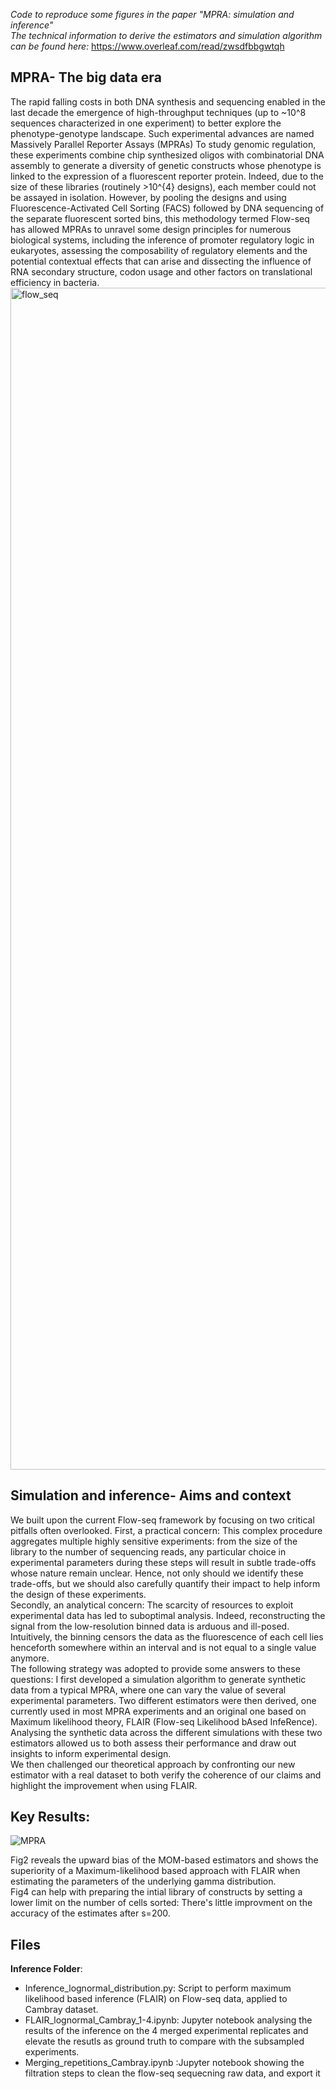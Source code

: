 _Code to reproduce some figures in the paper "MPRA: simulation and inference"_ <br />
_The technical information to derive the estimators and simulation algorithm can be found here:_ https://www.overleaf.com/read/zwsdfbbgwtqh

## MPRA- The big data era
The rapid falling costs in both DNA synthesis and sequencing enabled in the last decade the emergence of high-throughput techniques (up to ~10^8 sequences characterized in one experiment) to better explore the phenotype-genotype landscape. Such experimental advances are named Massively Parallel Reporter Assays (MPRAs)
To study genomic regulation, these experiments combine chip synthesized oligos with combinatorial DNA assembly to generate a diversity of genetic constructs whose phenotype is linked to the expression of a fluorescent reporter protein. Indeed, due to the size of these libraries (routinely >10^{4} designs), each member could not be assayed in isolation. However, by pooling the designs and using Fluorescence-Activated Cell Sorting (FACS) followed by DNA sequencing of the separate fluorescent sorted bins, this methodology termed Flow-seq has allowed MPRAs to unravel some design principles for numerous biological systems, including the inference of promoter regulatory logic in eukaryotes, assessing the composability of regulatory elements and the potential contextual effects that can arise and dissecting the influence of RNA secondary structure, codon usage and other factors on translational efficiency in bacteria. 
<img width="1891" alt="flow_seq" src="https://user-images.githubusercontent.com/66125433/95480252-9c257b80-0983-11eb-8d23-5ffe0ee5d128.png">

## Simulation and inference- Aims and context
We built upon the current Flow-seq framework  by focusing on two critical pitfalls often overlooked. First, a practical concern: This complex procedure aggregates multiple highly sensitive experiments: from the size of the library to the number of sequencing reads, any particular choice in experimental parameters during these steps will result in subtle trade-offs whose nature remain unclear. Hence, not only should we identify these trade-offs, but we should also carefully quantify their impact to help inform the design of these experiments.<br />
Secondly, an analytical concern: The scarcity of resources to exploit experimental data has led to suboptimal analysis.  Indeed, reconstructing the signal from the low-resolution binned data is arduous and ill-posed. Intuitively, the binning censors the data as the fluorescence of each cell lies henceforth somewhere within an interval and is not equal to a single value anymore.<br />
The following strategy was adopted to provide some answers to these questions: I first developed a simulation algorithm to generate synthetic data from a typical MPRA, where one can vary the value of several experimental parameters. Two different estimators were then derived, one currently used in most MPRA experiments and an original one  based on Maximum likelihood theory, FLAIR (Flow-seq Likelihood bAsed InfeRence). Analysing the synthetic data across the different simulations with these two estimators allowed us to both assess their performance and draw out insights to inform experimental design.<br />
We then challenged our theoretical approach by confronting our new estimator with a real dataset to both verify the coherence of our claims and highlight the improvement when using FLAIR.  

## Key Results:
![MPRA](https://user-images.githubusercontent.com/66125433/95225452-b9c3db00-07f3-11eb-9dd8-53f57dc7ec1e.jpg)

Fig2 reveals the upward bias of the MOM-based estimators and shows the superiority of a Maximum-likelihood based approach with FLAIR when estimating the parameters of the underlying gamma distribution. <br />
Fig4 can help with preparing the intial library of constructs by setting a lower limit on the number of cells sorted: There's little improvment on the accuracy of the estimates after s=200. 

## Files
__Inference Folder__: <br>
* Inference_lognormal_distribution.py: Script to perform maximum likelihood based inference (FLAIR) on Flow-seq data, applied to Cambray dataset.
* FLAIR_lognormal_Cambray_1-4.ipynb: Jupyter notebook analysing the results of the inference on the 4 merged experimental replicates and elevate the resutls as ground truth to compare with the subsampled experiments.
* Merging_repetitions_Cambray.ipynb :Jupyter notebook showing the filtration steps to clean the flow-seq sequecning raw data, and export it
